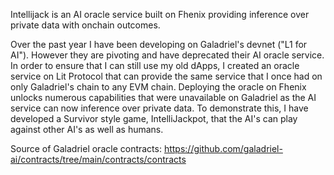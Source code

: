 Intellijack is an AI oracle service built on Fhenix providing inference over private data with onchain outcomes. 

Over the past year I have been developing on Galadriel's devnet ("L1 for AI"). However they are pivoting and have deprecated their AI oracle service. In order to ensure that I can still use my old dApps, I created an oracle service on Lit Protocol that can provide the same service that I once had on only Galadriel's chain to any EVM chain. Deploying the oracle on Fhenix unlocks numerous capabilities that were unavailable on Galadriel as the AI service can now inference over private data. To demonstrate this, I have developed a Survivor style game, IntelliJackpot, that the AI's can play against other AI's as well as humans. 

Source of Galadriel oracle contracts:
https://github.com/galadriel-ai/contracts/tree/main/contracts/contracts
